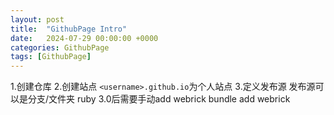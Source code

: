 ```yaml
---
layout: post
title:  "GithubPage Intro"
date:   2024-07-29 00:00:00 +0000
categories: GithubPage
tags: [GithubPage]
---
```


1.创建仓库
2.创建站点
`<username>.github.io`为个人站点
3.定义发布源
发布源可以是分支/文件夹
ruby 3.0后需要手动add webrick
bundle add webrick